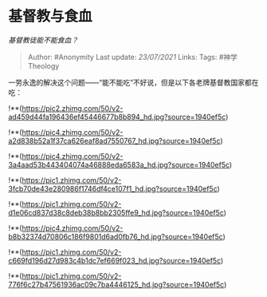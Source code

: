 # 基督教与食血
*基督教徒能不能食血？*

> Author: #Anonymity
Last update: *23/07/2021* 
Links:
Tags:  #神学Theology 



一劳永逸的解决这个问题——“能不能吃”不好说，但是以下各老牌基督教国家都在吃：

!**(https://pic2.zhimg.com/50/v2-ad459d44fa196436ef45446677b8b894_hd.jpg?source=1940ef5c)  


!**(https://pic4.zhimg.com/50/v2-a2d838b52a1f37ca626eaf8ad7550767_hd.jpg?source=1940ef5c)  


!**(https://pic4.zhimg.com/50/v2-3a4aad53b443404074a46888eda6583a_hd.jpg?source=1940ef5c)  


!**(https://pic1.zhimg.com/50/v2-3fcb70de43e280986f1746df4ce107f1_hd.jpg?source=1940ef5c)  


  


!**(https://pic1.zhimg.com/50/v2-d1e06cd837d38c8deb38b8bb2305ffe9_hd.jpg?source=1940ef5c)  


!**(https://pic4.zhimg.com/50/v2-b8b32374d70806c186f9801d6ad0fb76_hd.jpg?source=1940ef5c)  


!**(https://pic1.zhimg.com/50/v2-c669fd196d27d983c4b1dc7ef669f023_hd.jpg?source=1940ef5c)  


!**(https://pic1.zhimg.com/50/v2-776f6c27b47561936ac09c7ba4446125_hd.jpg?source=1940ef5c)

